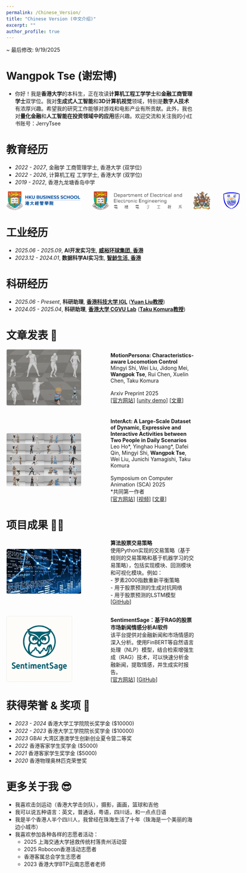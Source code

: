 ```yaml
---
permalink: /Chinese_Version/
title: "Chinese Version (中文介绍)"
excerpt: ""
author_profile: true
---
```



~ 最后修改: 9/19/2025

# Wangpok Tse (谢宏博)
- 你好！我是**香港大学**的本科生，正在攻读**计算机工程工学学士**和**金融工商管理学士**双学位。我对**生成式人工智能**和**3D计算机视觉**领域，特别是**数字人技术**有浓厚兴趣。希望我的研究工作能够对游戏和电影产业有所贡献。此外，我也对**量化金融**和**人工智能在投资领域中的应用**感兴趣。欢迎交流和关注我的小红书账号：JerryTsee


# 教育经历
- *2022 - 2027*, 金融学 工商管理学士, 香港大学 (双学位)
- *2022 - 2026*, 计算机工程 工学学士, 香港大学 (双学位)
- *2019 - 2022*, 香港九龙塘香岛中学

<div style="display: flex; justify-content: flex-start; gap: 30px; margin-top: 15px; margin-bottom: 10px;">
  <img src="/images/bs.png" alt="HKU Logo" style="height: 50px; object-fit: contain;">
  <img src="/images/eee.png" alt="HKU Logo" style="height: 50px; object-fit: contain;">
  <img src="/images/hku.jpg" alt="HKU Logo" style="height: 50px; object-fit: contain;">
  <img src="/images/heungto.png" alt="Heung To Middle School Logo" style="height: 50px; object-fit: contain;">
</div>

# 工业经历
- *2025.06 - 2025.09*, **AI开发实习生**, [**威裕环球集团, 香港**](https://bps-group.net/en/)
- *2023.12 - 2024.01*, **数据科学AI实习生**, [**智龄生活, 香港**](https://smart-age.net/eng/)

# 科研经历
- *2025.06 - Present*, **科研助理**, [**香港科技大学 IGL**](https://github.com/IGL-HKUST) ([**Yuan Liu教授**](https://liuyuan-pal.github.io/))
- *2024.05 - 2025.04*, **科研助理**, [**香港大学 CGVU Lab**](https://hku-cg.github.io/) ([**Taku Komura教授**](https://i.cs.hku.hk/~taku/))


# 文章发表 📄

<div style="display: flex; align-items: center; margin-bottom: 30px;">
  <div style="flex: 0.5; margin-right: 30px; min-width: 250px;">
    <img src="/images/ms.jpg" alt="moper" style="width: 80%; border: 1px solid #eee; border-radius: 4px;">
  </div>
  <div style="flex: 2;">
    <strong>MotionPersona: Characteristics-aware Locomotion Control</strong><br>
    Mingyi Shi, Wei Liu, Jidong Mei, <strong>Wangpok Tse</strong>, Rui Chen, Xuelin Chen, Taku Komura<br>
    <br>
    Arxiv Preprint 2025<br>
    [<a href="https://motionpersona25.github.io/">官方网站</a>] [<a href="https://github.com/MotionPersona25/MotionPersona_Unity">unity demo</a>] [<a href="https://arxiv.org/abs/2506.00173">文章</a>]
  </div>
</div>

<div style="display: flex; align-items: center; margin-bottom: 30px;">
  <div style="flex: 0.5; margin-right: 30px; min-width: 250px;">
    <img src="/images/interact.jpg" alt="InterAct Dataset" style="width: 80%; border: 1px solid #eee; border-radius: 4px;">
  </div>
  <div style="flex: 2;">
    <strong>InterAct: A Large-Scale Dataset of Dynamic, Expressive and Interactive Activities between Two People in Daily Scenarios</strong><br>
    Leo Ho*, Yinghao Huang*, Dafei Qin, Mingyi Shi, <strong>Wangpok Tse</strong>, Wei Liu, Junichi Yamagishi, Taku Komura<br>
    <br>
    Symposium on Computer Animation (SCA) 2025<br>
    *共同第一作者<br>
    [<a href="https://hku-cg.github.io/interact/">官方网站</a>] [<a href="https://www.youtube.com/watch?v=CYY6ghLdXJY">视频</a>] [<a href="https://dl.acm.org/doi/10.1145/3747871">文章</a>]
  </div>
</div>


# 项目成果 🧑‍💻

<div style="display: flex; align-items: center; margin-bottom: 30px;">
  <div style="flex: 0.5; margin-right: 30px; min-width: 250px;">
    <img src="/images/stock.jpeg" alt="Qfin" style="width: 80%; border: 1px solid #eee; border-radius: 4px;">
  </div>
  <div style="flex: 2;">
    <strong>算法股票交易策略</strong><br>
    使用Python实现的交易策略（基于规则的交易策略和基于机器学习的交易策略），包括实现模块、回测模块和可视化模块。例如：<br>
    - 罗素2000指数重新平衡策略 <br>
    - 用于股票预测的生成对抗网络 <br>
    - 用于股票预测的LSTM模型 <br>
    [<a href="https://github.com/JerryTseee/Quantitative_Finance_Trading_Strategies.git">GitHub</a>]
  </div>
</div>

<div style="display: flex; align-items: center; margin-bottom: 30px;">
  <div style="flex: 0.5; margin-right: 30px; min-width: 250px;">
    <img src="/images/logo.png" alt="Qfin" style="width: 70%; height: auto; border: 1px solid #eee; border-radius: 4px;">
  </div>
  <div style="flex: 2;">
    <strong>SentimentSage：基于RAG的股票市场新闻情感分析AI软件</strong><br>
    该平台提供对金融新闻和市场情感的深入分析。使用FinBERT等自然语言处理（NLP）模型，结合检索增强生成（RAG）技术，可以快速分析金融新闻，提取情感，并生成实时报告。<br>
    [<a href="https://sentimentsage-marketnewssentimentanalysiswithrag-nrgktn4pk5dvw.streamlit.app/">官方网站</a>] [<a href="https://github.com/JerryTseee/SentimentSage-market_news_sentiment_analysis_with_RAG.git">GitHub</a>]
  </div>
</div>

# 获得荣誉 & 奖项 🎉
- *2023 - 2024* 香港大学工学院院长奖学金 ($10000)
- *2022 - 2023* 香港大学工学院院长奖学金 ($10000)
- *2023* GBAI 大湾区港澳学生创新创业夏令营二等奖
- *2022* 香港客家学生奖学金 ($5000)
- *2021* 香港客家学生奖学金 ($5000)
- *2020* 香港物理奥林匹克荣誉奖

# 更多关于我 😎
- 我喜欢击剑运动（香港大学击剑队），摄影，画画，篮球和吉他
- 我可以说五种语言：英文，普通话，粤语，四川话，和一点点日语
- 我是半个香港人半个四川人，我曾经在珠海生活了十年（珠海是一个美丽的海边小城市）
- 我喜欢参加各种各样的志愿者活动：
  - 2025 上海交通大学拯救传统村落贵州活动营
  - 2025 Robocon香港活动志愿者
  - 香港客属总会学生志愿者
  - 2023 香港大学BTP云南志愿者老师
